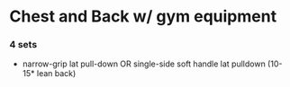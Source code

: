 # Chest and Back w/ gym equipment

### 4 sets
- narrow-grip lat pull-down OR single-side soft handle lat pulldown (10-15* lean back)
